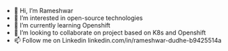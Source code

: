 - 👋 Hi, I’m Rameshwar
- 👀 I’m interested in open-source technologies
- 🌱 I’m currently learning Openshift
- 💞️ I’m looking to collaborate on project based on K8s and Openshift
- 📫 Follow me on Linkedin linkedin.com/in/rameshwar-dudhe-b9425514a

<!---
rndudhe1808/rndudhe1808 is a ✨ special ✨ repository because its `README.md` (this file) appears on your GitHub profile.
You can click the Preview link to take a look at your changes.
--->
